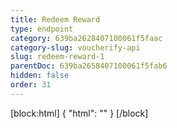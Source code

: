 ```yaml
---
title: Redeem Reward
type: endpoint
category: 639ba2628407100061f5faac
category-slug: voucherify-api
slug: redeem-reward-1
parentDoc: 639ba2658407100061f5fab6
hidden: false
order: 31
---
```

[block:html]
{
  "html": "<style>\n[title=\"Toggle library\"] { \n  display: none; }\n.LanguagePicker-divider { \n  display: none; }\n.Playground-section3VTXuaYZivJK > .APISectionHeader3LN_-QIR0m7x {\n  display: none; }\n.LanguagePicker-languages1qVVo_v6AlP9 {\n  display: none; }\n</style>"
}
[/block]